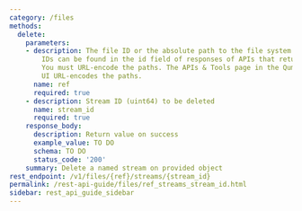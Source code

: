 ```yaml
---
category: /files
methods:
  delete:
    parameters:
    - description: The file ID or the absolute path to the file system object. File
        IDs can be found in the id field of responses of APIs that return file attributes.
        You must URL-encode the paths. The APIs & Tools page in the Qumulo Core Web
        UI URL-encodes the paths.
      name: ref
      required: true
    - description: Stream ID (uint64) to be deleted
      name: stream_id
      required: true
    response_body:
      description: Return value on success
      example_value: TO DO
      schema: TO DO
      status_code: '200'
    summary: Delete a named stream on provided object
rest_endpoint: /v1/files/{ref}/streams/{stream_id}
permalink: /rest-api-guide/files/ref_streams_stream_id.html
sidebar: rest_api_guide_sidebar
---
```

